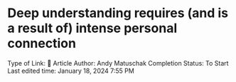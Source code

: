 # Deep understanding requires (and is a result of) intense personal connection

Type of Link: 📝 Article
Author: Andy Matuschak
Completion Status: To Start
Last edited time: January 18, 2024 7:55 PM